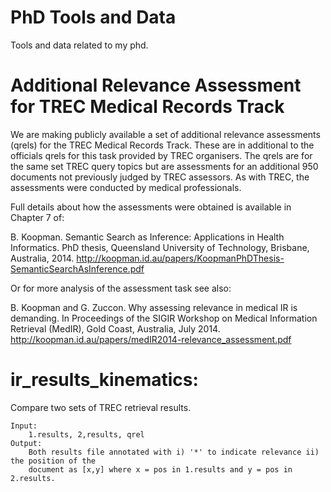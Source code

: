 PhD Tools and Data
=========

Tools and data related to my phd.

# Additional Relevance Assessment for TREC Medical Records Track

We are making publicly available a set of additional relevance assessments (qrels) for the TREC Medical Records Track. These are in additional to the officials qrels for this task provided by TREC organisers. The qrels are for the same set TREC query topics but are assessments for an additional 950 documents not previously judged by TREC assessors. As with TREC, the assessments were conducted by medical professionals.

Full details about how the assessments were obtained is available in Chapter 7 of:

B. Koopman. Semantic Search as Inference: Applications in Health Informatics. PhD thesis, Queensland University of Technology, Brisbane, Australia, 2014. http://koopman.id.au/papers/KoopmanPhDThesis-SemanticSearchAsInference.pdf

Or for more analysis of the assessment task see also:

B. Koopman and G. Zuccon. Why assessing relevance in medical IR is demanding. In Proceedings of the SIGIR Workshop on Medical Information Retrieval (MedIR), Gold Coast, Australia, July 2014. http://koopman.id.au/papers/medIR2014-relevance_assessment.pdf

# ir_results_kinematics:
Compare two sets of TREC retrieval results.

	Input: 
		1.results, 2,results, qrel
	Output:
		Both results file annotated with i) '*' to indicate relevance ii) the position of the 
		document as [x,y] where x = pos in 1.results and y = pos in 2.results.
